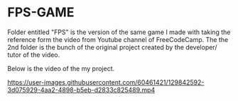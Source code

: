 # FPS-GAME
Folder entitled "FPS" is the version of the same game I made with taking the reference form the video from Youtube channel of FreeCodeCamp.
The the 2nd folder is the bunch of the original project created by the developer/ tutor of the video.

Below is the video of the my project. 

https://user-images.githubusercontent.com/60461421/129842592-3d075929-4aa2-4898-b5eb-d2833c825489.mp4

